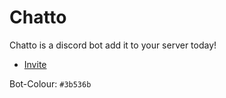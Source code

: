 # Chatto
Chatto is a discord bot add it to your server today!
- [Invite](https://anoxle.github.io/exco/add)

Bot-Colour:
```#3b536b```
